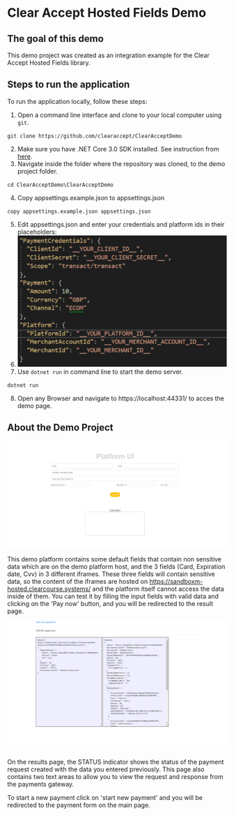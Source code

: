 ﻿# Clear Accept Hosted Fields Demo

## The goal of this demo
This demo project was created as an integration example for the Clear Accept Hosted Fields library.

## Steps to run the application

To run the application locally, follow these steps:
1. Open a command line interface and clone to your local computer using `git`.
```shell
git clone https://github.com/clearaccept/ClearAcceptDemo
```
2. Make sure you have .NET Core 3.0 SDK installed. See instruction from [here](https://dotnet.microsoft.com/download/dotnet-core/3.0).
3. Navigate inside the folder where the repository was cloned, to the demo project folder.
```shell
cd ClearAcceptDemo\ClearAcceptDemo
``` 
4. Copy appsettings.example.json to appsettings.json
```shell
copy appsettings.example.json appsettings.json
``` 
5. Edit appsettings.json and enter your credentials and platform ids in their placeholders:
6. ![Demo Project](docs/images/appsettings.png)
7. Use `dotnet run` in command line to start the demo server.
```shell
dotnet run
```
8. Open any Browser and navigate to https://localhost:44331/ to acces the demo page.


## About the Demo Project
![Demo Project](docs/images/demo-project.png)

This demo platform contains some default fields that contain non sensitive data which are on the demo platform host,
and the 3 fields (Card, Expiration date, Cvv) in 3 different iframes. These three fields will contain 
sensitive data, so the content of the iframes are hosted on https://sandboxm-hosted.clearcourse.systems/ and the platform
itself cannot access the data inside of them.
You can test it by filling the input fields with valid data and clicking on the 'Pay now' button, and you will
be redirected to the result page.

![Result Page](docs/images/result-page.png)

On the results page, the STATUS indicator shows the status of the payment request
created with the data you entered previously. This page also contains two text areas to allow you
to view the request and response from the payments gateway.

To start a new payment click on 'start new payment' and you will  be redirected to the payment form 
on the main page. 

